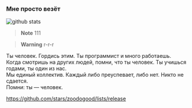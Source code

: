 ### Мне просто везёт
​![​github stats​](https://github-readme-stats.vercel.app/api?username=zoodogood&theme=discord_old_blurple&show_icons=true&hide_rank=true&locale=ru&hide_border=true&border-radius=100&custom_title=Статистика&#032;пользователя&#032;zoodogood&#032;на&#032;платформе&#032;Github)

> **Note**
> 111

> **Warning**
> r-r-r

Ты человек. Гордись этим. Ты программист и много работаешь.  
Когда смотришь на других людей, помни, что ты человек. Ты учишься годами, ты один из нас.  
Мы единый коллектив. Каждый либо преуспевает, либо нет. Никто не сдается.  
Помни: ты — человек.  



https://github.com/stars/zoodogood/lists/release
